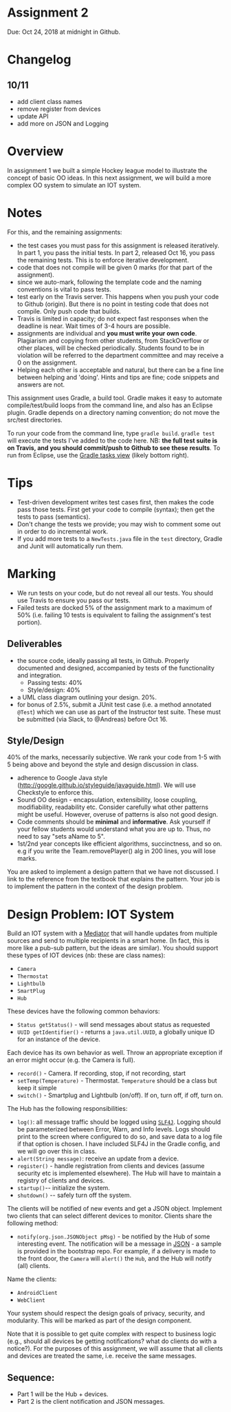# Assignment 2

Due: Oct 24, 2018 at midnight in Github.

# Changelog
## 10/11
- add client class names
- remove register from devices
- update API
- add more on JSON and Logging

# Overview
In assignment 1 we built a simple Hockey league model to illustrate the concept of basic OO ideas. In this next assignment, we will build a more complex OO system to simulate an IOT system. 

# Notes
For this, and the remaining assignments: 
- the test cases you must pass for this assignment is released iteratively. In part 1, you pass the initial tests. In part 2, released Oct 16, you pass the remaining tests. This is to enforce iterative development. 
- code that does not compile will be given 0 marks (for that part of the assignment).
- since we auto-mark, following the template code and the naming conventions is vital to pass tests. 
- test early on the Travis server. This happens when you push your code to Github (origin). But there is no point in testing code that does not compile. Only push code that builds.
- Travis is limited in capacity; do not expect fast responses when the deadline is near. Wait times of 3-4 hours are possible.
- assignments are individual and **you must write your own code**. Plagiarism and copying from other students, from StackOverflow or other places, will be checked periodically. Students found to be in violation will be referred to the department committee and may receive a 0 on the assignment.
- Helping each other is acceptable and natural, but there can be a fine line between helping and 'doing'. Hints and tips are fine; code snippets and answers are not.

This assignment uses Gradle, a build tool. Gradle makes it easy to automate compile/test/build loops from the command line, and also has an Eclipse plugin. Gradle depends on a directory naming convention; do not move the src/test directories. 

To run your code from the command line, type `gradle build`. `gradle test` will execute the tests I've added to the code here. NB: **the full test suite is on Travis, and you should commit/push to Github to see these results**.
To run from Eclipse, use the [Gradle tasks view](http://www.vogella.com/tutorials/EclipseGradle/article.html#using-the-gradle-tasks-view) (likely bottom right).

# Tips
- Test-driven development writes test cases first, then makes the code pass those tests. First get your code to compile (syntax); then get the tests to pass (semantics).
- Don't change the tests we provide; you may wish to comment some out in order to do incremental work. 
- If you add more tests to a `NewTests.java` file in the `test` directory, Gradle and Junit will automatically run them.

# Marking
- We run tests on your code, but do not reveal all our tests. You should use Travis to ensure you pass our tests. 
- Failed tests are docked 5% of the assignment mark to a maximum of 50% (i.e. failing 10 tests is equivalent to failing the assignment's test portion).

## Deliverables
- the source code, ideally passing all tests, in Github. Properly documented and designed, accompanied by tests of the functionality and integration.
    + Passing tests: 40%
    + Style/design: 40%
- a UML class diagram outlining your design. 20%.
- for bonus of 2.5%, submit a JUnit test case (i.e. a method annotated `@Test`) which we can use as part of the Instructor test suite. These must be submitted (via Slack, to @Andreas) before Oct 16. 

## Style/Design
40% of the marks, necessarily subjective. We rank your code from 1-5 with 5 being above and beyond the style and design discussion in class. 

- adherence to Google Java style (http://google.github.io/styleguide/javaguide.html). We will use Checkstyle to enforce this.
- Sound OO design - encapsulation, extensibility, loose coupling, modifiability, readability etc. Consider carefully what other patterns might be useful. However, overuse of patterns is also not good design.
- Code comments should be **minimal** and **informative**. Ask yourself if your fellow students would understand what you are up to. Thus, no need to say "sets aName to 5". 
- 1st/2nd year concepts like efficient algorithms, succinctness, and so on. e.g  if you write the Team.removePlayer() alg in 200 lines, you will lose marks.

You are asked to implement a design pattern that we have not discussed. I link to the reference from the textbook that explains the pattern. Your job is to implement the pattern in the context of the design problem. 

# Design Problem: IOT System
Build an IOT system with a [Mediator](http://java-design-patterns.com/patterns/mediator/) that will handle updates from multiple sources and send to multiple recipients in a smart home. (In fact, this is more like a pub-sub pattern, but the ideas are similar). You should support these types of IOT devices (nb: these are class names):
- `Camera`
- `Thermostat`
- `Lightbulb`
- `SmartPlug`
- `Hub`

These devices have the following common behaviors:
- `Status getStatus()` - will send messages about status as requested
- `UUID getIdentifier()` - returns a `java.util.UUID`, a globally unique ID for an instance of the device.

Each device has its own behavior as well. Throw an appropriate exception if an error might occur (e.g. the Camera is full).
- `record()` - Camera. If recording, stop, if not recording, start
- `setTemp(Temperature)` - Thermostat. `Temperature` should be a class but keep it simple
- `switch()` - Smartplug and Lightbulb (on/off). If on, turn off, if off, turn on.

The Hub has the following responsibilities:
- `log()`: all message traffic should be logged using [`SLF4J`](https://www.slf4j.org/manual.html). Logging should be parameterized between Error, Warn, and Info levels. Logs should print to the screen where configured to do so, and save data to a log file if that option is chosen. I have included SLF4J in the Gradle config, and we will go over this in class.
- `alert(String message)`: receive an update from a device. 
- `register()` - handle registration from clients and devices (assume security etc is implemented elsewhere). The Hub will have to maintain a registry of clients and devices.
- `startup()`-- initialize the system. 
- `shutdown()` -- safely turn off the system.

The clients will be notified of new events and get a JSON object. Implement two clients that can select different devices to monitor. Clients share the following method:
- `notify(org.json.JSONObject pMsg)` - be notified by the Hub of some interesting event. The notification will be a message in [JSON](https://github.com/stleary/JSON-java) - a sample is provided in the bootstrap repo. For example, if a delivery is made to the front door, the `Camera` will `alert()` the `Hub`, and the Hub will notify (all) clients.

Name the clients:
- `AndroidClient`
- `WebClient`

Your system should respect the design goals of privacy, security, and modularity. This will be marked as part of the design component.

Note that it is possible to get quite complex with respect to business logic (e.g., should all devices be getting notifications? what do clients do with a notice?). For the purposes of this assignment, we will assume that all clients and devices are treated the same, i.e. receive the same messages.

## Sequence:
- Part 1 will be the Hub + devices. 
- Part 2 is the client notification and JSON messages.

